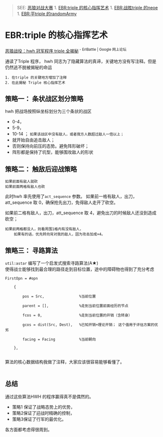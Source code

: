 

> SEE: [恶狼对战大赛](EbRaces.md)
    1. [EBR:triple 的核心指挥艺术](EbrZhuLuHwhTriple.md)
    1. [EBR:战胜triple 的neoe](EbrZhuLuTripleNeoe.md)
    1. [EBR:平triple 的randomArmy](EbrZhuLuTripleRandomArmy.md)

# EBR:triple 的核心指挥艺术 #
[恶狼战役：hwh 冠军程序 triple 全揭秘](http://groups.google.com/group/erlbattle/browse_thread/thread/1826cf55c6ed76ab)<sup> - ErlBattle | Google 网上论坛</sup>

通读了Triple 程序， hwh 同志为了隐藏算法的真谛，关键地方没有写注释。但是仍然逃不脱被揭秘的命运
```
1. 在triple 的关键地方增加了注释
2. 在此揭秘 Triple 核心指挥艺术
```

## 策略一： 条状战区划分策略 ##

hwh 把战场按照纵坐标划分为三个条状的战区
  * 0-4，
  * 5-9，
  * 10-14 ；
`如果该战区中没有敌人，或者我方人数超过敌人一倍以上；`
  * 就开始自由追击敌人；
  * 否则保持向前压的态势。避免阵形破坏；
  * 阵形都是保持了坑型，能够围攻敌人的形状

## 策略二： 触敌后迎战策略 ##
```
如果前面有敌人就砍
如果前面两格有敌人也砍
```
此时hwh 率先使用了`act_sequence` 参数。
如果前一格有敌人，出刀，att\_sequence 取 0，确保抢先出刀，免得敌人走开了砍空。

如果前二格有敌人，出刀，att\_sequence 取 4，避免出刀的时候敌人还没到造成砍空；

```
如果前两格都没人，则看周围1格内有没有敌人，
    如果有的话，优先转向背对我的敌人，因为攻击加成×4。
```

## 策略三： 寻路算法 ##
`util:astar` 编写了一个启发式搜索寻路算法(A★)<br>
使得战士能够找到最合理的路径走到目标位置，途中的障碍物也得到了充分考虑<br>
<pre><code>FirstOpn = #opn<br>
    {<br>
        pos = Src,                %当前位置<br>
        parent = [],              %走到当前位置前面经历的节点<br>
        fcos = 0,                 %走到当前位置的开销（含转身）<br>
        gcos = dist(Src, Dest),   %已知开销+理论开销； 这个值用于评估方案的优劣<br>
        facing = Facing           %当前朝向<br>
    },<br>
</code></pre>
算法的核心数据结构我做了注释，大家应该很容易能够看懂了。<br>
<br>
<h2>总结</h2>
通过这些算法HWH 的程序赢得真不是偶然的。<br>
<ul><li>策略1 保证了战略态势上的优势，<br>
</li><li>策略2保证了迎战时精确的控制，<br>
</li><li>策略3保证了行军的最优化。</li></ul>

各方面都考虑得很周到。